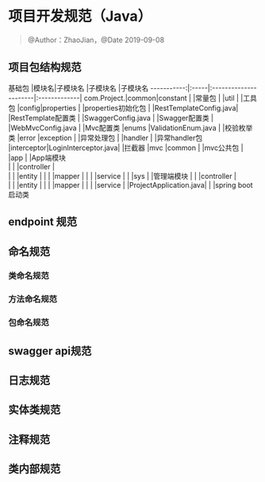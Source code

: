 # 项目开发规范（Java）
> @Author：ZhaoJian，@Date 2019-09-08

## 项目包结构规范
基础包       |模块名|子模块名                |子模块名       |子模块名
-----------:|:-----|:----------------------|:-------------|
com.Project.|common|constant               |              |常量包
            |      |util                   |              |工具包
            |config|properties             |              |properties初始化包
            |      |RestTemplateConfig.java|              |RestTemplate配置类
            |      |SwaggerConfig.java     |              |Swagger配置类
            |      |WebMvcConfig.java      |              |Mvc配置类
            |enums |ValidationEnum.java    |              |校验枚举类
            |error |exception              |              |异常处理包
            |      |handler                |              |异常handler包
            |interceptor|LoginInterceptor.java|           |拦截器
            |mvc   |common                 |              |mvc公共包
            |      |app                    |              |App端模块         
            |      |                       |controller    |         
            |      |                       |entity        |
            |      |                       |mapper        |
            |      |                       |service       |
            |      |sys                    |              |管理端模块
            |      |                       |controller    |         
            |      |                       |entity        |
            |      |                       |mapper        |
            |      |                       |service       |
            |ProjectApplication.java|      |              |spring boot 启动类

                  

## endpoint 规范



## 命名规范

### 类命名规范


### 方法命名规范

### 包命名规范

##  swagger api规范

##  日志规范

##  实体类规范

##  注释规范

##  类内部规范

##  


